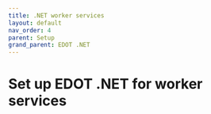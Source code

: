 ```yaml
---
title: .NET worker services
layout: default
nav_order: 4
parent: Setup
grand_parent: EDOT .NET
---
```


# Set up EDOT .NET for worker services